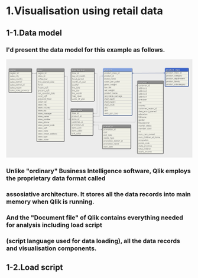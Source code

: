 # 1.Visualisation using retail data

## 1-1.Data model
###   I'd present the data model for this example as follows.
![Data model](/images/dataModel.bmp)
### Unlike "ordinary" Business Intelligence software, Qlik employs the proprietary data format called
###  assosiative architecture. It stores all the data records into main memory when Qlik is running.
###  And the "Document file" of Qlik contains everything needed for analysis including load script
###  (script language used for data loading), all the data records and visualisation components.
## 1-2.Load script
### 